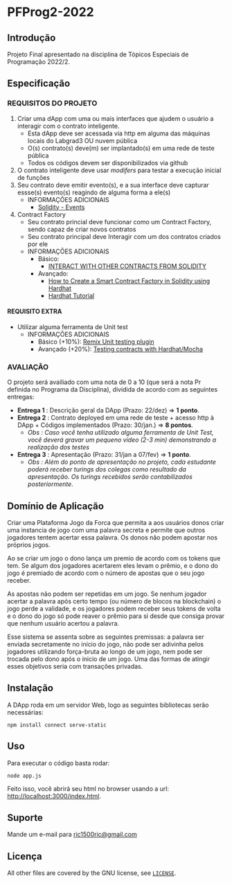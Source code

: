 # PFProg2-2022

## Introdução

Projeto Final apresentado na disciplina de Tópicos Especiais de Programação 2022/2.

## Especificação

### REQUISITOS DO PROJETO

1. Criar uma dApp com uma ou mais interfaces que ajudem o usuário a interagir com o contrato inteligente.
    - Esta dApp deve ser acessada via http em alguma das máquinas locais do Labgrad3 OU nuvem pública
    - O(s) contrato(s) deve(m) ser implantado(s) em uma rede de teste pública
    - Todos os códigos devem ser disponibilizados via github
2. O contrato inteligente deve usar *modifers* para testar a execução inicial de funções
3. Seu contrato deve emitir evento(s), e a sua interface deve capturar essse(s) evento(s) reagindo de alguma forma a ele(s)
    - INFORMAÇÕES ADICIONAIS
        - [Solidity - Events](https://www.w3schools.io/blockchain/solidity-events/)
4. Contract Factory
    - Seu contrato princial deve funcionar como um Contract Factory, sendo capaz de criar  novos contratos
    - Seu contrato principal deve Interagir com um dos contratos criados por ele
    - INFORMAÇÕES ADICIONAIS
        - Básico:
            - [INTERACT WITH OTHER CONTRACTS FROM SOLIDITY](https://ethereum.org/pt-br/developers/tutorials/interact-with-other-contracts-from-solidity/)
        - Avançado:
            - [How to Create a Smart Contract Factory in Solidity using Hardhat](https://www.quicknode.com/guides/smart-contract-development/how-to-create-a-smart-contract-factory-in-solidity-using-hardhat)
            - [Hardhat Tutorial](https://hardhat.org/tutorial)

#### REQUISITO EXTRA

- Utilizar alguma ferramenta de Unit test
    - INFORMAÇÕES ADICIONAIS
        - Básico (+10%): [Remix Unit testing plugin](https://remix-ide.readthedocs.io/en/latest/unittesting.html#)
        - Avançado (+20%): [Testing contracts with Hardhat/Mocha](https://hardhat.org/tutorial/testing-contracts)

### AVALIAÇÃO

O projeto será availiado com uma nota de 0 a 10 (que será a nota Pr definida no Programa da Disciplina), dividida de acordo com as seguintes entregas:

- **Entrega 1** : Descrição geral da DApp (Prazo: 22/dez) => **1 ponto**.
- **Entrega 2** : Contrato deployed em uma rede de teste + acesso http à DApp + Códigos implementados (Prazo: 30/jan.) =>  **8 pontos**.
    - _Obs : Caso você tenha utilizado alguma ferramenta de Unit Test, você deverá gravar um pequeno vídeo (2-3 min) demonstrando a realização dos testes_
- **Entrega 3** :  Apresentação (Prazo: 31/jan a 07/fev) => **1 ponto**.
    - _Obs : Além do ponto de apresentação no projeto, cada estudante poderá receber turings dos colegas como resultado da apresentação. Os turings recebidos serão contabilizados posteriormente_.

## Domínio de Aplicação

Criar uma Plataforma Jogo da Forca que permita a aos usuários donos criar uma instancia de jogo com uma palavra secreta e permite que outros jogadores tentem acertar essa palavra. Os donos não podem apostar nos próprios jogos. 

Ao se criar um jogo o dono lança um premio de acordo com os tokens que tem. Se algum dos jogadores acertarem eles levam o prêmio, e o dono do jogo é premiado de acordo com o número de apostas que o seu jogo receber.

As apostas não podem ser repetidas em um jogo. Se nenhum jogador acertar a palavra após certo tempo (ou número de blocos na blockchain) o jogo perde a validade, e os jogadores podem receber seus tokens de volta e o dono do jogo só pode reaver o prêmio para si desde que consiga provar que nenhum usuário acertou a palavra.

Esse sistema se assenta sobre as seguintes premissas:  a palavra ser enviada secretamente no início do jogo, não pode ser adivinha pelos jogadores utilizando força-bruta ao longo de um jogo, nem pode ser trocada pelo dono após o inicio de um jogo. Uma das formas de atingir esses objetivos seria com transações privadas.

## Instalação

A DApp roda em um servidor Web, logo as seguintes bibliotecas serão necessárias:
```
npm install connect serve-static
```

## Uso

Para executar o código basta rodar:
```
node app.js
```

Feito isso, você abrirá seu html no browser usando a url: [http://localhost:3000/index.html](http://localhost:3000/index.html).

## Suporte

Mande um e-mail para ric1500ric@gmail.com

## Licença

All other files are covered by the GNU license, see [`LICENSE`](./LICENSE).
